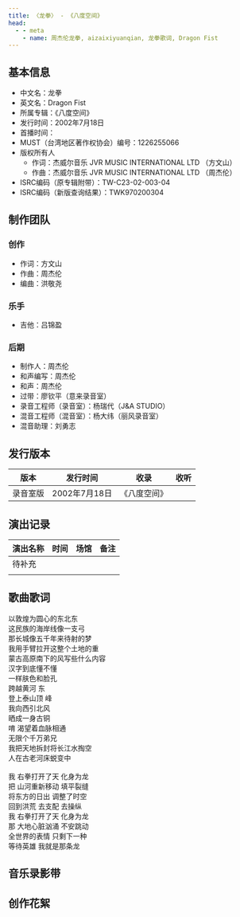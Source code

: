 ```yaml
---
title: 〈龙拳〉 - 《八度空间》
head:
  - - meta
    - name: 周杰伦龙拳, aizaixiyuanqian, 龙拳歌词, Dragon Fist
---
```


## 基本信息
- 中文名：龙拳<br/>
- 英文名：Dragon Fist<br/>
- 所属专辑：《八度空间》<br/>
- 发行时间：2002年7月18日<br/>
- 首播时间：
- MUST（台湾地区著作权协会）编号：1226255066
- 版权所有人
  - 作词：杰威尔音乐 JVR MUSIC INTERNATIONAL LTD （方文山）
  - 作曲：杰威尔音乐 JVR MUSIC INTERNATIONAL LTD （周杰伦）
- ISRC编码（原专辑附带）：TW-C23-02-003-04
- ISRC编码（新版查询结果）：TWK970200304

## 制作团队
### 创作
- 作词：方文山
- 作曲：周杰伦
- 编曲：洪敬尧
### 乐手
- 吉他：吕锦盈
### 后期

- 制作人：周杰伦
- 和声编写：周杰伦
- 和声：周杰伦
- 过带：廖钦平（意来录音室）
- 录音工程师（录音室）：杨瑞代（J&A STUDIO）
- 混音工程师（混音室）：杨大纬（丽风录音室）
- 混音助理：刘勇志

## 发行版本
| 版本 | 发行时间 | 收录 | 收听 |
| ---- | -------- | ---- | ---- |
| 录音室版 | 2002年7月18日	 | 《八度空间》    | |

## 演出记录
| 演出名称 | 时间 | 场馆 | 备注 |
| ---- | -------- | ---- | ---- |
| 待补充 |  |     | |
|  |  |     | |

## 歌曲歌词

以敦煌为圆心的东北东<br/>
这民族的海岸线像一支弓<br/>
那长城像五千年来待射的梦<br/>
我用手臂拉开这整个土地的重<br/>
蒙古高原南下的风写些什么内容<br/>
汉字到底懂不懂<br/>
一样肤色和脸孔<br/>
跨越黄河 东<br/>
登上泰山顶 峰<br/>
我向西引北风<br/>
晒成一身古铜<br/>
唷 渴望着血脉相通<br/>
无限个千万弟兄<br/>
我把天地拆封将长江水掏空<br/>
人在古老河床蜕变中<br/>
<br/>
我 右拳打开了天 化身为龙<br/>
把 山河重新移动 填平裂缝<br/>
将东方的日出 调整了时空<br/>
回到洪荒 去支配 去操纵<br/>
我 右拳打开了天 化身为龙<br/>
那 大地心脏汹涌 不安跳动<br/>
全世界的表情 只剩下一种<br/>
等待英雄 我就是那条龙<br/>


## 音乐录影带

## 创作花絮
